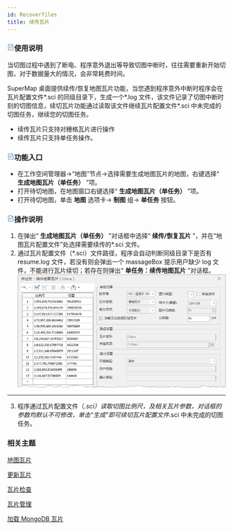 ```yaml
---
id: RecoverTiles
title: 续传瓦片
---
```

### ![](../img/read.gif)使用说明

当切图过程中遇到了断电、程序意外退出等导致切图中断时，往往需要重新开始切图，对于数据量大的情况，会非常耗费时间。

SuperMap 桌面提供续传/恢复地图瓦片功能，当您遇到程序意外中断时程序会在瓦片配置文件*.sci 的同级目录下，生成一个*.log
文件，该文件记录了切图中断时刻的切图信息，续切瓦片功能通过读取该文件继续瓦片配置文件*.sci 中未完成的切图任务，继续您的切图任务。

  * 续传瓦片只支持对栅格瓦片进行操作
  * 续传瓦片只支持单任务操作。

### ![](../img/read.gif)功能入口

  * 在工作空间管理器->“地图”节点->选择需要生成地图瓦片的地图，右键选择“ **生成地图瓦片（单任务）** ”项。
  * 打开待切地图，在地图窗口右键选择“ **生成地图瓦片（单任务）** ”项。
  * 打开待切地图，单击 **地图** 选项卡-> **制图** 组-> **单任务** 按钮。

### ![](../img/read.gif)操作说明

  1. 在弹出“ **生成地图瓦片（单任务）** ”对话框中选择“ **续传/恢复瓦片** ”，并在“地图瓦片配置文件”处选择需要续传的*.sci 文件。
  2. 通过瓦片配置文件（*.sci）文件路径，程序会自动判断同级目录下是否有 resume.log 文件，若没有则会弹出一个 massageBox 提示用户缺少 log 文件，不能进行瓦片续切；若存在则弹出“ **单任务：续传地图瓦片** ”对话框。
![](img/RecoverTilesDia.png)  
---  

  3. 程序通过瓦片配置文件（*.sci）读取切图比例尺，及相关瓦片参数，对话框的参数均默认不可修改，单击“生成”即可续切瓦片配置文件*.sci 中未完成的切图任务。

### 相关主题

 [地图瓦片](MapTiles)

 [更新瓦片](UpdateTiles)

 [瓦片检查](CheckTlies)

 [瓦片管理](MongoDBTilesManger)

 [加载 MongoDB 瓦片](AddMongoDBTiles)

  


